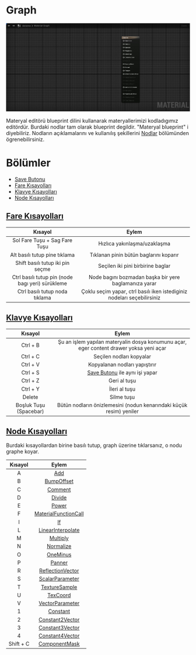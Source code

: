 # Graph
<img src="../../../Dosyalar/Materyal_Editor_Graph.jpg">

Materyal editörü blueprint dilini kullanarak materyallerimizi kodladıgımız editördür. Burdaki nodlar tam olarak blueprint degildir. "Materyal blueprint" i diyebiliriz. Nodların açıklamalarını ve kullanılış şekillerini [Nodlar](../Nodlar) bölümünden ögrenebilirsiniz.


# Bölümler

* [Save Butonu](#save-butonu)
* [Fare Kısayolları](#fare-kısayolları)
* [Klavye Kısayolları](#klavye-kısayolları)
* [Node Kısayolları](#node-kısayolları)



## [Fare Kısayolları]()
Kısayol | Eylem
:---: | :---:
Sol Fare Tuşu + Sag Fare Tuşu | Hızlıca yakınlaşma/uzaklaşma
Alt basılı tutup pine tıklama | Tıklanan pinin bütün baglarını koparır
Shift basılı tutup iki pin seçme | Seçilen iki pini birbirine baglar
Ctrl basılı tutup pin (node bagı yeri) sürükleme | Node bagını bozmadan başka bir yere baglamanıza yarar
Ctrl basılı tutup noda tıklama | Çoklu seçim yapar, ctrl basılı iken istediginiz nodeları seçebilirsiniz


## [Klavye Kısayolları]()
Kısayol | Eylem
:---: | :---:
Ctrl + B | Şu an işlem yapılan materyalin dosya konumunu açar, eger content drawer yoksa yeni açar
Ctrl + C | Seçilen nodları kopyalar
Ctrl + V | Kopyalanan nodları yapıştırır
Ctrl + S | [Save Butonu](../Toolbar#save-butonu) ile aynı işi yapar
Ctrl + Z | Geri al tuşu
Ctrl + Y | İleri al tuşu
Delete | Silme tuşu
Boşluk Tuşu (Spacebar) | Bütün nodların önizlemesini (nodun kenarındaki küçük resim) yeniler


## [Node Kısayolları]()
Burdaki kısayollardan birine basılı tutup, graph üzerine tıklarsanız, o nodu graphe koyar.

Kısayol | Eylem
:---: | :---:
A | [Add](../Nodlar#add-%EF%B8%8F%EF%B8%8F%EF%B8%8F%EF%B8%8F%EF%B8%8F%EF%B8%8F)
B | [BumpOffset](../Nodlar#bumpoffset-)
C | [Comment](../Nodlar#newcomment-%EF%B8%8F%EF%B8%8F%EF%B8%8F%EF%B8%8F%EF%B8%8F%EF%B8%8F)
D | [Divide](../Nodlar#divide-%EF%B8%8F%EF%B8%8F%EF%B8%8F%EF%B8%8F%EF%B8%8F%EF%B8%8F)
E | [Power](../Nodlar#power-%EF%B8%8F%EF%B8%8F%EF%B8%8F%EF%B8%8F%EF%B8%8F%EF%B8%8F)
F | [MaterialFunctionCall](../Nodlar#materialfunctioncall-%EF%B8%8F%EF%B8%8F%EF%B8%8F%EF%B8%8F%EF%B8%8F%EF%B8%8F)
I | [If](../Nodlar#if-%EF%B8%8F%EF%B8%8F%EF%B8%8F%EF%B8%8F%EF%B8%8F%EF%B8%8F)
L | [LinearInterpolate](../Nodlar#linearinterpolatelerp-%EF%B8%8F%EF%B8%8F%EF%B8%8F%EF%B8%8F%EF%B8%8F%EF%B8%8F)
M | [Multiply](../Nodlar#multiply-%EF%B8%8F%EF%B8%8F%EF%B8%8F%EF%B8%8F%EF%B8%8F%EF%B8%8F)
N | [Normalize](../Nodlar#normalize)
O | [OneMinus](../Nodlar#oneminus1-x-%EF%B8%8F%EF%B8%8F%EF%B8%8F%EF%B8%8F%EF%B8%8F%EF%B8%8F)
P | [Panner](../Nodlar#panner-%EF%B8%8F)
R | [ReflectionVector](../Nodlar#reflectionvectorws)
S | [ScalarParameter](../Nodlar#scalarparameterparam)
T | [TextureSample](../Nodlar#texturesample)
U | [TexCoord](../Nodlar#texturecoordinatetexcoord-%EF%B8%8F%EF%B8%8F%EF%B8%8F%EF%B8%8F%EF%B8%8F%EF%B8%8F)
V | [VectorParameter](../Nodlar#vectorparameterparam)
1 | [Constant](../Nodlar#constant-%EF%B8%8F%EF%B8%8F%EF%B8%8F%EF%B8%8F%EF%B8%8F%EF%B8%8F)
2 | [Constant2Vector](../Nodlar#constant2vector-%EF%B8%8F%EF%B8%8F%EF%B8%8F%EF%B8%8F%EF%B8%8F%EF%B8%8F)
3 | [Constant3Vector](../Nodlar#constant3vector-%EF%B8%8F%EF%B8%8F%EF%B8%8F%EF%B8%8F%EF%B8%8F%EF%B8%8F)
4 | [Constant4Vector](../Nodlar#constant4vector-%EF%B8%8F%EF%B8%8F%EF%B8%8F%EF%B8%8F%EF%B8%8F%EF%B8%8F)
Shift + C | [ComponentMask](../Nodlar#componentmaskmask-%EF%B8%8F%EF%B8%8F%EF%B8%8F%EF%B8%8F%EF%B8%8F%EF%B8%8F)
